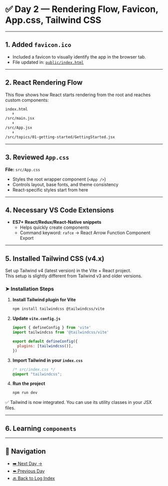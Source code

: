 # ✅ Day 2 — Rendering Flow, Favicon, App.css, Tailwind CSS

---

## 1. Added `favicon.ico`

- Included a favicon to visually identify the app in the browser tab.  
- File updated in: [`public/index.html`](../../public/index.html)

---

## 2. React Rendering Flow

This flow shows how React starts rendering from the root and reaches custom components:

```txt
index.html 
   ⬇ 
/src/main.jsx 
   ⬇ 
/src/App.jsx 
   ⬇ 
/src/topics/01-getting-started/GettingStarted.jsx
```

---

## 3. Reviewed `App.css`

**File:** `src/App.css`

- Styles the root wrapper component (`<App />`)  
- Controls layout, base fonts, and theme consistency  
- React-specific styles start from here  

---

## 4. Necessary VS Code Extensions

- **ES7+ React/Redux/React-Native snippets**
  - Helps quickly create components
  - Command keyword: `rafce` → React Arrow Function Component Export  

---

## 5. Installed Tailwind CSS (v4.x)

Set up Tailwind v4 (latest version) in the Vite + React project.  
This setup is slightly different from Tailwind v3 and older versions.

### ➤ Installation Steps

1. **Install Tailwind plugin for Vite**

   ```bash
   npm install tailwindcss @tailwindcss/vite
   ```

2. **Update `vite.config.js`**

   ```js
   import { defineConfig } from 'vite'
   import tailwindcss from '@tailwindcss/vite'

   export default defineConfig({
     plugins: [tailwindcss()],
   })
   ```

3. **Import Tailwind in your `index.css`**

   ```css
   /* src/index.css */
   @import "tailwindcss";
   ```

4. **Run the project**

   ```bash
   npm run dev
   ```

✅ Tailwind is now integrated. You can use its utility classes in your JSX files.

---

## 6. Learning `components`

---

## 🔗 Navigation

- [➡️ Next Day →](day-3.md)  
- [⬅️ Previous Day](day-1.md)  
- [🔙 Back to Log Index](README.md)
